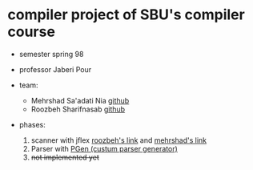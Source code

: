 # compiler project of SBU's compiler course 
+ semester spring 98 
+ professor Jaberi Pour 
+ team: 
    + Mehrshad Sa'adati Nia [github](https://github.com/mehrshad-sdtn)
    + Roozbeh Sharifnasab [github](https://github.com/rsharifnasab)

+ phases: 
  1. scanner with jflex [roozbeh's link](https://github.com/rsharifnasab/syntax-highlighter) and [mehrshad's link](https://github.com/mehrshad-sdtn/compiler-scanner)
  2. Parser with [PGen (custum parser generator)](https://github.com/Borjianamin98/PGen)
  3. ~~not implemented yet~~



